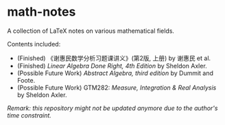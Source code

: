# math-notes
A collection of LaTeX notes on various mathematical fields.

Contents included:
- (Finished) 《谢惠民数学分析习题课讲义》(第2版, 上册) by 谢惠民 et al.
- (Finished) *Linear Algebra Done Right, 4th Edition* by Sheldon Axler.
- (Possible Future Work) *Abstract Algebra, third edition* by Dummit and Foote.
- (Possible Future Work) GTM282: *Measure, Integration & Real Analysis* by Sheldon Axler.

_Remark: this repository might not be updated anymore due to the author's time constraint._

